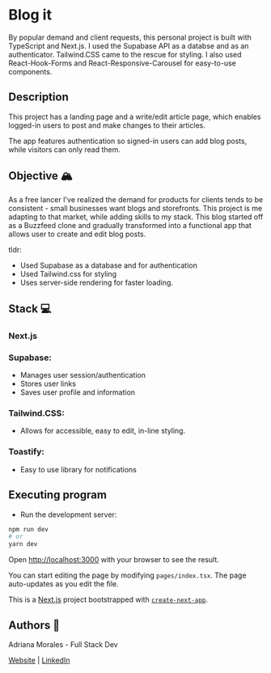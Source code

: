 # Blog it

By popular demand and client requests, this personal project is built with TypeScript and Next.js. I used the Supabase API as a databse and as an authenticator. Tailwind.CSS came to the rescue for styling. I also used React-Hook-Forms and React-Responsive-Carousel for easy-to-use components.

## Description

This project has a landing page and a write/edit article page, which enables logged-in users to post and make changes to their articles.

The app features authentication so signed-in users can add blog posts, while visitors can only read them.

## Objective 🏔️

As a free lancer I've realized the demand for products for clients tends to be consistent - small businesses want blogs and storefronts. This project is me adapting to that market, while adding skills to my stack.
This blog started off as a Buzzfeed clone and gradually transformed into a functional app that allows user to create and edit blog posts.

tldr:

- Used Supabase as a database and for authentication
- Used Tailwind.css for styling
- Uses server-side rendering for faster loading.

## Stack 💻

### Next.js

### Supabase:

- Manages user session/authentication
- Stores user links
- Saves user profile and information

### Tailwind.CSS:

- Allows for accessible, easy to edit, in-line styling.

### Toastify:

- Easy to use library for notifications

## Executing program

- Run the development server:

```bash
npm run dev
# or
yarn dev
```

Open [http://localhost:3000](http://localhost:3000) with your browser to see the result.

You can start editing the page by modifying `pages/index.tsx`. The page auto-updates as you edit the file.

This is a [Next.js](https://nextjs.org/) project bootstrapped with [`create-next-app`](https://github.com/vercel/next.js/tree/canary/packages/create-next-app).

## Authors 👩

Adriana Morales - Full Stack Dev

[Website](https://adrianamoralesdev.netlify.app/) | [LinkedIn](https://www.linkedin.com/in/adriana-morales-quiones/)
